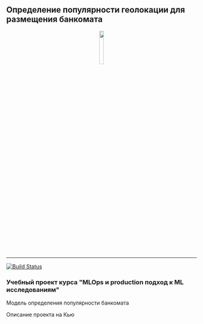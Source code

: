 ## Определение популярности геолокации для размещения банкомата 
<p align="center" width="100%">
    <img width="15%" src="https://i.imgur.com/PwMDaLx.png"> 
</p>

----
[![Build Status](https://github.com/yugorshkov/atms_popularity/actions/workflows/github_runners_lint_test.yml/badge.svg?branch=main)](https://github.com/yugorshkov/atms_popularity/actions/workflows/github_runners_lint_test.yml)

### Учебный проект курса "MLOps и production подход к ML исследованиям"





Модель определения популярности банкомата

Описание проекта на Кью
